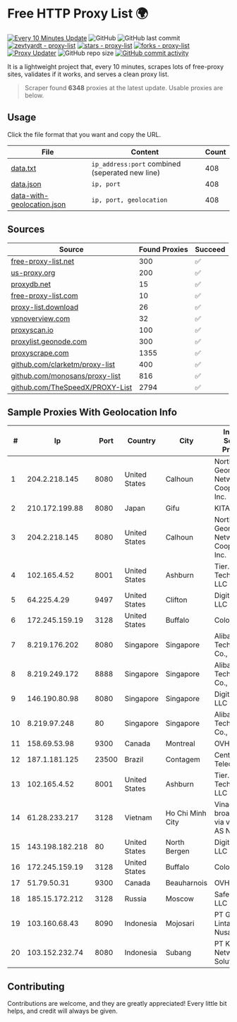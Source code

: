 
# Free HTTP Proxy List 🌍

[![Every 10 Minutes Update](https://github.com/mertguvencli/http-proxy-list/actions/workflows/main.yml/badge.svg?branch=main)](https://github.com/mertguvencli/http-proxy-list/actions/workflows/main.yml)
![GitHub](https://img.shields.io/github/license/mertguvencli/http-proxy-list)
![GitHub last commit](https://img.shields.io/github/last-commit/mertguvencli/http-proxy-list)
[![zevtyardt - proxy-list](https://img.shields.io/static/v1?label=zevtyardt&message=proxy-list&color=blue&logo=github)](https://github.com/zevtyardt/proxy-list "Go to GitHub repo")
[![stars - proxy-list](https://img.shields.io/github/stars/zevtyardt/proxy-list?style=social)](https://github.com/zevtyardt/proxy-list)
[![forks - proxy-list](https://img.shields.io/github/forks/zevtyardt/proxy-list?style=social)](https://github.com/zevtyardt/proxy-list)
[![Proxy Updater](https://github.com/zevtyardt/proxy-list/workflows/Proxy%20Updater/badge.svg)](https://github.com/zevtyardt/proxy-list/actions?query=workflow:"Proxy+Updater")
![GitHub repo size](https://img.shields.io/github/repo-size/zevtyardt/proxy-list)
[![GitHub commit activity](https://img.shields.io/github/commit-activity/m/zevtyardt/proxy-list?logo=commits)](https://github.com/zevtyardt/proxy-list/commits/main)

It is a lightweight project that, every 10 minutes, scrapes lots of free-proxy sites, validates if it works, and serves a clean proxy list.

> Scraper found **6348** proxies at the latest update. Usable proxies are below.

## Usage

Click the file format that you want and copy the URL.

|File|Content|Count|
|----|-------|-----|
|[data.txt](https://raw.githubusercontent.com/mertguvencli/http-proxy-list/main/proxy-list/data.txt)|`ip_address:port` combined (seperated new line)|408|
|[data.json](https://raw.githubusercontent.com/mertguvencli/http-proxy-list/main/proxy-list/data.json)|`ip, port`|408|
|[data-with-geolocation.json](https://raw.githubusercontent.com/mertguvencli/http-proxy-list/main/proxy-list/data-with-geolocation.json)|`ip, port, geolocation`|408|

## Sources

|Source|Found Proxies|Succeed|
|------|-------------|-------|
|[free-proxy-list.net](https://free-proxy-list.net)|300|✅|
|[us-proxy.org](https://www.us-proxy.org)|200|✅|
|[proxydb.net](http://proxydb.net)|15|✅|
|[free-proxy-list.com](https://free-proxy-list.com/?page=&port=&type%5B%5D=http&type%5B%5D=https&up_time=0&search=Search)|10|✅|
|[proxy-list.download](https://www.proxy-list.download/HTTP)|26|✅|
|[vpnoverview.com](https://vpnoverview.com/privacy/anonymous-browsing/free-proxy-servers)|32|✅|
|[proxyscan.io](https://www.proxyscan.io)|100|✅|
|[proxylist.geonode.com](https://proxylist.geonode.com/api/proxy-list?limit=300&page=1&sort_by=lastChecked&sort_type=desc&protocols=http,https)|300|✅|
|[proxyscrape.com](https://api.proxyscrape.com/v2/?request=displayproxies&protocol=http&timeout=10000&country=all&ssl=all&anonymity=all)|1355|✅|
|[github.com/clarketm/proxy-list](https://raw.githubusercontent.com/clarketm/proxy-list/master/proxy-list-raw.txt)|400|✅|
|[github.com/monosans/proxy-list](https://raw.githubusercontent.com/monosans/proxy-list/main/proxies/http.txt)|816|✅|
|[github.com/TheSpeedX/PROXY-List](https://raw.githubusercontent.com/TheSpeedX/PROXY-List/master/http.txt)|2794|✅|


## Sample Proxies With Geolocation Info

|#|Ip|Port|Country|City|Internet Service Provider|
|-|--|----|-------|----|-------------------------|
|1|204.2.218.145|8080|United States|Calhoun|North Georgia Network Cooperative, Inc.|
|2|210.172.199.88|8080|Japan|Gifu|KITAGATA|
|3|204.2.218.145|8080|United States|Calhoun|North Georgia Network Cooperative, Inc.|
|4|102.165.4.52|8001|United States|Ashburn|Tier.Net Technologies LLC|
|5|64.225.4.29|9497|United States|Clifton|DigitalOcean, LLC|
|6|172.245.159.19|3128|United States|Buffalo|ColoCrossing|
|7|8.219.176.202|8080|Singapore|Singapore|Alibaba (US) Technology Co., Ltd.|
|8|8.219.249.172|8888|Singapore|Singapore|Alibaba (US) Technology Co., Ltd.|
|9|146.190.80.98|8080|Singapore|Singapore|DigitalOcean, LLC|
|10|8.219.97.248|80|Singapore|Singapore|Alibaba (US) Technology Co., Ltd.|
|11|158.69.53.98|9300|Canada|Montreal|OVH SAS|
|12|187.1.181.125|23500|Brazil|Contagem|Century Telecom Ltda|
|13|102.165.4.52|8001|United States|Ashburn|Tier.Net Technologies LLC|
|14|61.28.233.217|3128|Vietnam|Ho Chi Minh City|Vinadata broadcast via vinagame AS Number|
|15|143.198.182.218|80|United States|North Bergen|DigitalOcean, LLC|
|16|172.245.159.19|3128|United States|Buffalo|ColoCrossing|
|17|51.79.50.31|9300|Canada|Beauharnois|OVH SAS|
|18|185.15.172.212|3128|Russia|Moscow|SafeData LLC|
|19|103.160.68.43|8090|Indonesia|Mojosari|PT Gayatri Lintas Nusantara|
|20|103.152.232.74|8080|Indonesia|Subang|PT Kingpolah Network Solutions|



## Contributing

Contributions are welcome, and they are greatly appreciated! Every
little bit helps, and credit will always be given.

